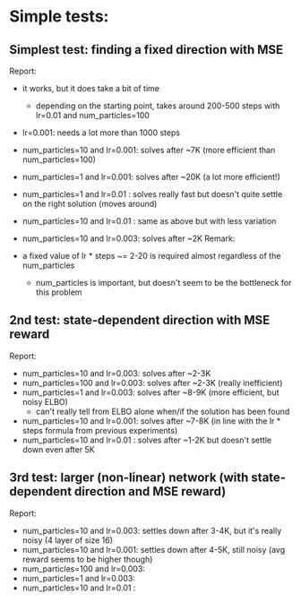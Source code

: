 # Simple tests:

## Simplest test: finding a fixed direction with MSE

Report:
  - it works, but it does take a bit of time
    * depending on the starting point, takes around 200-500 steps with lr=0.01 and num_particles=100
  - lr=0.001: needs a lot more than 1000 steps
  - num_particles=10 and lr=0.001: solves after ~7K (more efficient than num_particles=100)
  - num_particles=1  and lr=0.001: solves after ~20K (a lot more efficient!)
  - num_particles=1  and lr=0.01 : solves really fast but doesn't quite settle on the right solution (moves around)
  - num_particles=10 and lr=0.01 : same as above but with less variation

  - num_particles=10 and lr=0.003: solves after ~2K
Remark:
  - a fixed value of lr * steps ~= 2-20 is required almost regardless of the num_particles
    * num_particles is important, but doesn't seem to be the bottleneck for this problem

## 2nd test: state-dependent direction with MSE reward

Report:
  - num_particles=10  and lr=0.003: solves after ~2-3K
  - num_particles=100 and lr=0.003: solves after ~2-3K (really inefficient)
  - num_particles=1   and lr=0.003: solves after ~8-9K (more efficient, but noisy ELBO)
    * can't really tell from ELBO alone when/if the solution has been found
  - num_particles=10  and lr=0.001: solves after ~7-8K (in line with the lr * steps formula from previous experiments)
  - num_particles=10  and lr=0.01 : solves after ~1-2K but doesn't settle down even after 5K

## 3rd test: larger (non-linear) network (with state-dependent direction and MSE reward)

Report:
  - num_particles=10  and lr=0.003: settles down after 3-4K, but it's really noisy (4 layer of size 16)
  - num_particles=10  and lr=0.001: settles down after 4-5K, still noisy (avg reward seems to be higher though)
  - num_particles=100 and lr=0.003: 
  - num_particles=1   and lr=0.003: 
  - num_particles=10  and lr=0.01 : 
